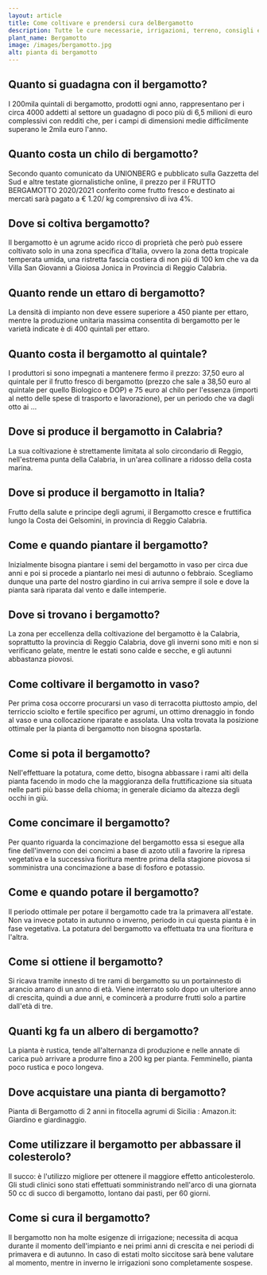 ```yaml
---
layout: article
title: Come coltivare e prendersi cura delBergamotto
description: Tutte le cure necessarie, irrigazioni, terreno, consigli e molto altro sulla coltivazione del Bergamotto
plant_name: Bergamotto
image: /images/bergamotto.jpg
alt: pianta di bergamotto
---
```


## Quanto si guadagna con il bergamotto?

I 200mila quintali di bergamotto, prodotti ogni anno, rappresentano per i circa 4000 addetti al settore un guadagno di poco più di 6,5 milioni di euro complessivi con redditi che, per i campi di dimensioni medie difficilmente superano le 2mila euro l'anno.

## Quanto costa un chilo di bergamotto?

Secondo quanto comunicato da UNIONBERG e pubblicato sulla Gazzetta del Sud e altre testate giornalistiche online, il prezzo per il FRUTTO BERGAMOTTO 2020/2021 conferito come frutto fresco e destinato ai mercati sarà pagato a € 1.20/ kg comprensivo di iva 4%.

## Dove si coltiva bergamotto?

Il bergamotto è un agrume acido ricco di proprietà che però può essere coltivato solo in una zona specifica d'Italia, ovvero la zona detta tropicale temperata umida, una ristretta fascia costiera di non più di 100 km che va da Villa San Giovanni a Gioiosa Jonica in Provincia di Reggio Calabria.

## Quanto rende un ettaro di bergamotto?

La densità di impianto non deve essere superiore a 450 piante per ettaro, mentre la produzione unitaria massima consentita di bergamotto per le varietà indicate è di 400 quintali per ettaro.

## Quanto costa il bergamotto al quintale?

I produttori si sono impegnati a mantenere fermo il prezzo: 37,50 euro al quintale per il frutto fresco di bergamotto (prezzo che sale a 38,50 euro al quintale per quello Biologico e DOP) e 75 euro al chilo per l'essenza (importi al netto delle spese di trasporto e lavorazione), per un periodo che va dagli otto ai ...

## Dove si produce il bergamotto in Calabria?

La sua coltivazione è strettamente limitata al solo circondario di Reggio, nell'estrema punta della Calabria, in un'area collinare a ridosso della costa marina.

## Dove si produce il bergamotto in Italia?

Frutto della salute e principe degli agrumi, il Bergamotto cresce e fruttifica lungo la Costa dei Gelsomini, in provincia di Reggio Calabria.

## Come e quando piantare il bergamotto?

Inizialmente bisogna piantare i semi del bergamotto in vaso per circa due anni e poi si procede a piantarlo nei mesi di autunno o febbraio. Scegliamo dunque una parte del nostro giardino in cui arriva sempre il sole e dove la pianta sarà riparata dal vento e dalle intemperie.

## Dove si trovano i bergamotto?

La zona per eccellenza della coltivazione del bergamotto è la Calabria, soprattutto la provincia di Reggio Calabria, dove gli inverni sono miti e non si verificano gelate, mentre le estati sono calde e secche, e gli autunni abbastanza piovosi.

## Come coltivare il bergamotto in vaso?

Per prima cosa occorre procurarsi un vaso di terracotta piuttosto ampio, del terriccio sciolto e fertile specifico per agrumi, un ottimo drenaggio in fondo al vaso e una collocazione riparate e assolata. Una volta trovata la posizione ottimale per la pianta di bergamotto non bisogna spostarla.

## Come si pota il bergamotto?

Nell'effettuare la potatura, come detto, bisogna abbassare i rami alti della pianta facendo in modo che la maggioranza della fruttificazione sia situata nelle parti più basse della chioma; in generale diciamo da altezza degli occhi in giù.

## Come concimare il bergamotto?

Per quanto riguarda la concimazione del bergamotto essa si esegue alla fine dell'inverno con dei concimi a base di azoto utili a favorire la ripresa vegetativa e la successiva fioritura mentre prima della stagione piovosa si somministra una concimazione a base di fosforo e potassio.

## Come e quando potare il bergamotto?

Il periodo ottimale per potare il bergamotto cade tra la primavera all'estate. Non va invece potato in autunno o inverno, periodo in cui questa pianta è in fase vegetativa. La potatura del bergamotto va effettuata tra una fioritura e l'altra.

## Come si ottiene il bergamotto?

 Si ricava tramite innesto di tre rami di bergamotto su un portainnesto di arancio amaro di un anno di età. Viene interrato solo dopo un ulteriore anno di crescita, quindi a due anni, e comincerà a produrre frutti solo a partire dall'età di tre.

## Quanti kg fa un albero di bergamotto?

 La pianta è rustica, tende all'alternanza di produzione e nelle annate di carica può arrivare a produrre fino a 200 kg per pianta. Femminello, pianta poco rustica e poco longeva.

## Dove acquistare una pianta di bergamotto?

Pianta di Bergamotto di 2 anni in fitocella agrumi di Sicilia : Amazon.it: Giardino e giardinaggio.

## Come utilizzare il bergamotto per abbassare il colesterolo?

Il succo: è l'utilizzo migliore per ottenere il maggiore effetto anticolesterolo. Gli studi clinici sono stati effettuati somministrando nell'arco di una giornata 50 cc di succo di bergamotto, lontano dai pasti, per 60 giorni.

## Come si cura il bergamotto?

Il bergamotto non ha molte esigenze di irrigazione; necessita di acqua durante il momento dell'impianto e nei primi anni di crescita e nei periodi di primavera e di autunno. In caso di estati molto siccitose sarà bene valutare al momento, mentre in inverno le irrigazioni sono completamente sospese.

